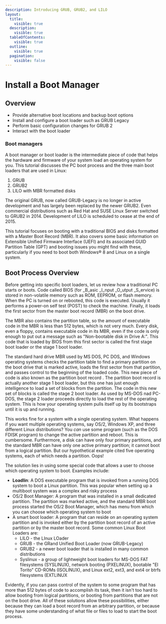 ```yaml
---
description: Introducing GRUB, GRUB2, and LILO
layout:
  title:
    visible: true
  description:
    visible: true
  tableOfContents:
    visible: true
  outline:
    visible: true
  pagination:
    visible: false
---
```


# Install a Boot Manager

## Overview

* Provide alternative boot locations and backup boot options
* Install and configure a boot loader such as GRUB Legacy
* Perform basic configuration changes for GRUB 2
* Interact with the boot loader

### Boot managers <a href="#boot-managers" id="boot-managers"></a>

A boot manager or boot loader is the intermediate piece of code that helps the hardware and firmware of your system load an operating system for you. This tutorial discusses the PC boot process and the three main boot loaders that are used in Linux:&#x20;

1. GRUB
2. GRUB2
3. LILO with MBR formatted disks

The original GRUB, now called GRUB-Legacy is no longer in active development and has largely been replaced by the newer GRUB2. Even commercial distributions such as Red Hat and SUSE Linux Server switched to GRUB2 in 2014. Development of LILO is scheduled to cease at the end of 2015.

This tutorial focuses on booting with a traditional BIOS and disks formatted with a Master Boot Record (MBR). It also covers some basic information on Extensible Unified Firmware Interface (UEFI) and its associated GUID Partition Table (GPT) and booting issues you might find with these, particularly if you need to boot both Windows® 8 and Linux on a single system.

## Boot Process Overview

Before getting into specific boot loaders, let us review how a traditional PC starts or boots. Code called BIOS (for \_B\_asic \_I\_nput \_O\_utput \_S\_ervice) is stored in non-volatile memory such as ROM, EEPROM, or flash memory. When the PC is turned on or rebooted, this code is executed. Usually it performs a power-on self test (POST) to check the machine. Finally, it loads the first sector from the master boot record (MBR) on the boot drive.

The MBR also contains the partition table, so the amount of executable code in the MBR is less than 512 bytes, which is not very much. Every disk, even a floppy, contains executable code in its MBR, even if the code is only enough to put out a message such as "Non-bootable disk in Drive A:". This code that is loaded by BIOS from this first sector is called the first stage boot loader or the stage 1 boot loader.

The standard hard drive MBR used by MS DOS, PC DOS, and Windows operating systems checks the partition table to find a primary partition on the boot drive that is marked active, loads the first sector from that partition, and passes control to the beginning of the loaded code. This new piece of code is also known as the partition boot record . The partition boot record is actually another stage 1 boot loader, but this one has just enough intelligence to load a set of blocks from the partition. The code in this new set of blocks is called the stage 2 boot loader. As used by MS-DOS nad PC-DOS, the stage 2 loader proceeds directly to load the rest of the operating system. This is how your operating system pulls itself up by its bootstraps until it is up and running.

This works fine for a system with a single operating system. What happens if you want multiple operating systems, say OS/2, Windows XP, and three different Linux distributions? You _can_ use some program (such as the DOS FDISK program) to change the active partition and reboot. This is cumbersome. Furthermore, a disk can have only four primary partitions, and the standard MBR can have only one active primary partition; it cannot boot from a logical partition. But our hypothetical example cited five operating systems, each of which needs a partition. Oops!

The solution lies in using some special code that allows a user to choose which operating system to boot. Examples include:

* **Loadlin**: A DOS executable program that is invoked from a running DOS system to boot a Linux partition. This was popular when setting up a multiboot system was a complex and risky process
* OS/2 Boot Manager: A program that was installed in a small dedicated partition. The partition was marked active, and the standard MBR boot process started the OS/2 Boot Manager, which has menu from which you can choose which operating system to boot
* A smart boot loader: A program that can reside on an operating system partition and is invoked either by the partition boot record of an active partition or by the master boot record. Some common Linux Boot Loaders are:
  * LILO - the LInux LOader
  * GRUB - the GRand Unified Boot Loader (now GRUB-Legacy)
  * GRUB2 - a newer boot loader that is installed in many common distributions
  * Syslinux - a group of lightweight boot loaders for MS-DOS FAT filesystems (SYSLINUX), network booting (PXELINUX), bootable "El Torito" CD-ROMs (ISOLINUX), and Linux ext2, ext3, and ext4 or btrfs filesystems (EXTLINUX

Evidently, if you can pass control of the system to some program that has more than 512 bytes of code to accomplish its task, then it isn't too hard to allow booting from logical partitions, or booting from partitions that are not on the boot drive. All of these solutions allow these possibilities, either because they can load a boot record from an arbitrary partition, or because they have some understanding of what file or files to load to start the boot process.
